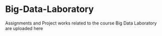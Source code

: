# Big-Data-Laboratory
Assignments and Project works related to the course Big Data Laboratory are uploaded here
